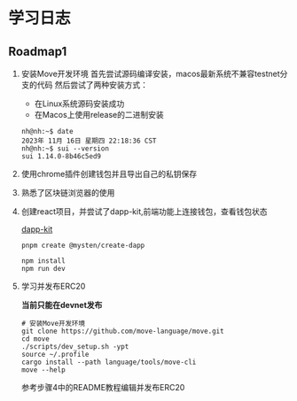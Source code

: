 # 学习日志

## Roadmap1

1. 安装Move开发环境
   首先尝试源码编译安装，macos最新系统不兼容testnet分支的代码
   然后尝试了两种安装方式：
   - 在Linux系统源码安装成功
   - 在Macos上使用release的二进制安装

    ```shell
    nh@nh:~$ date
    2023年 11月 16日 星期四 22:18:36 CST
    nh@nh:~$ sui --version
    sui 1.14.0-8b46c5ed9
    ```

2. 使用chrome插件创建钱包并且导出自己的私钥保存
3. 熟悉了区块链浏览器的使用
4. 创建react项目，并尝试了dapp-kit,前端功能上连接钱包，查看钱包状态
   
   [dapp-kit](https://sui-typescript-docs.vercel.app/dapp-kit)

    ```shell
    pnpm create @mysten/create-dapp
    
    npm install
    npm run dev
    ```

5. 学习并发布ERC20

    **当前只能在devnet发布**

    ```shell
    # 安装Move开发环境
    git clone https://github.com/move-language/move.git
    cd move
    ./scripts/dev_setup.sh -ypt
    source ~/.profile
    cargo install --path language/tools/move-cli
    move --help
    ```

    参考步骤4中的README教程编辑并发布ERC20
   